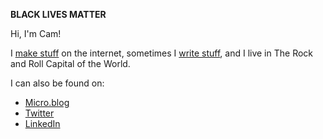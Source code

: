 **BLACK LIVES MATTER**

Hi, I'm Cam!

I [make stuff](https://github.com/cwardzala) on the internet, sometimes I [write stuff](https://dev.to/cwardzala), and I live in The Rock and Roll Capital of the World.

I can also be found on:

- [Micro.blog](https://micro.camwardzala.com/)
- [Twitter](https://twitter.com/camwardzala)
- [LinkedIn](https://www.linkedin.com/in/cameronwardzala/)
